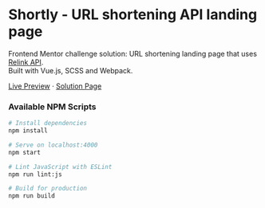# Shortly - URL shortening API landing page

Frontend Mentor challenge solution: URL shortening landing page that uses [Relink API](https://rel.ink).<br>
Built with Vue.js, SCSS and Webpack.

[Live Preview](https://url-shortening-app.now.sh/) · [Solution Page](https://www.frontendmentor.io/solutions/url-shortening-api-landing-page-using-vuejs-scss-and-webpack-2Q9FAElGa)

### Available NPM Scripts

``` bash
# Install dependencies
npm install

# Serve on localhost:4000
npm start

# Lint JavaScript with ESLint
npm run lint:js

# Build for production
npm run build
